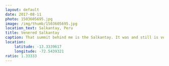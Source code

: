 ```yaml
---
layout: default
date: 2017-08-11
photo: 1503605695.jpg
image: /img/thumb/1503605695.jpg
location_text: Salkantay, Peru
title: Venered Salkantay
caption: That summit behind me is the Salkantay. It was and still is venered by the Quechua people as it provides water to the valley around all year long. Their actually worship their goddess Pachamama through that mountain and the nature in general.
location:
    latitude: -13.3339617
    longitude: -72.5439321
ratio: 1.33333
---
```

